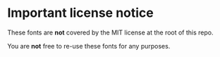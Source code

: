 # Important license notice

These fonts are **not** covered by the MIT license at the root of this repo.

You are **not** free to re-use these fonts for any purposes.
